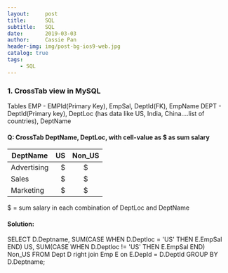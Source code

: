 ```yaml
---
layout:     post
title:      SQL
subtitle:   SQL
date:       2019-03-03
author:     Cassie Pan
header-img: img/post-bg-ios9-web.jpg
catalog: true
tags:
    - SQL
---
```


### 1. CrossTab view in MySQL

Tables
EMP - EMPId(Primary Key), EmpSal, DeptId(FK), EmpName
DEPT - DeptId(Primary key), DeptLoc (has data like US, India, China....list of countries), DeptName

#### Q: CrossTab DeptName, DeptLoc, with cell-value as $ as sum salary

| DeptName    | US    |  Non_US  |
| --------   | -----:   | :----: |
| Advertising |$     |$    |
| Sales        | $     |   $   |
| Marketing        | $     |   $    |
$ = sum salary in each combination of DeptLoc and DeptName

#### Solution:
SELECT D.Deptname,
SUM(CASE WHEN D.Deptloc = 'US' THEN E.EmpSal END) US,
SUM(CASE WHEN D.Deptloc != 'US' THEN E.EmpSal END) Non_US
FROM Dept D right join Emp E
on E.DepId = D.DeptId
GROUP BY D.Deptname;